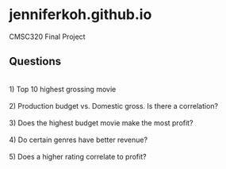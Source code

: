 # jenniferkoh.github.io
CMSC320 Final Project 
## Questions
<br> 1) Top 10 highest grossing movie </br>
<br> 2) Production budget vs. Domestic gross. Is there a correlation? </br>
<br> 3) Does the highest budget movie make the most profit? </br>
<br> 4) Do certain genres have better revenue? </br>
<br> 5) Does a higher rating correlate to profit? </br>
